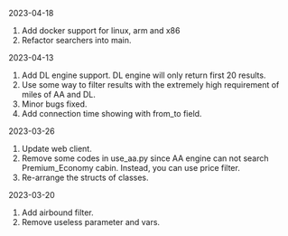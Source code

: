 2023-04-18
1. Add docker support for linux, arm and x86
2. Refactor searchers into main.

2023-04-13
1. Add DL engine support. DL engine will only return first 20 results.
2. Use some way to filter results with the extremely high requirement of miles of AA and DL.
3. Minor bugs fixed.
4. Add connection time showing with from_to field.


2023-03-26
1. Update web client.
2. Remove some codes in use_aa.py since AA engine can not search Premium_Economy cabin. Instead, you can use price 
   filter.
3. Re-arrange the structs of classes. 


2023-03-20
1. Add airbound filter.
2. Remove useless parameter and vars.
